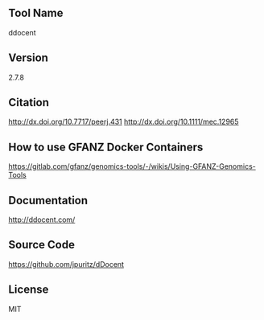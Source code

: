 ## Tool Name
ddocent
## Version
2.7.8
## Citation
http://dx.doi.org/10.7717/peerj.431
http://dx.doi.org/10.1111/mec.12965
## How to use GFANZ Docker Containers
https://gitlab.com/gfanz/genomics-tools/-/wikis/Using-GFANZ-Genomics-Tools
## Documentation
http://ddocent.com/
## Source Code
https://github.com/jpuritz/dDocent
## License
MIT
